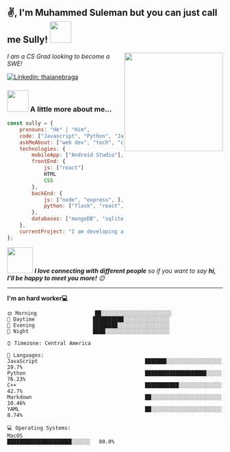 

<h2>✌, I'm Muhammed Suleman but you can just call me Sully! <img src="https://media.giphy.com/media/12oufCB0MyZ1Go/giphy.gif" width="50"></h2>
<img align='right' src="https://img1.joyreactor.com/pics/post/car-start-engine-1553935.gif" width="230">
<p><em>I am a CS Grad looking to become a SWE! </a>
</em></p>


[![Linkedin: thaianebraga](https://img.shields.io/badge/-Muhammed-blue?style=flat-square&logo=Linkedin&logoColor=white&link=https://www.linkedin.com/in/motiwalam/)](https://www.linkedin.com/in/motiwalam/)


### <img src="https://media.giphy.com/media/VgCDAzcKvsR6OM0uWg/giphy.gif" width="50"> A little more about me...  

```javascript
const sully = {
    pronouns: "He" | "Him",
    code: ["Javascript", "Python", "Java", "C++", "HTML", "CSS"],
    askMeAbout: ["web dev", "tech", "cars"],
    technologies: {
        mobileApp: ["Android Studio"],
        frontEnd: {
            js: ["react"]
            HTML
            CSS
        },
        backEnd: {
            js: ["node", "express", ],
            python: ["flask", "react", ]
        },
        databases: ["mongoDB", "sqlite"],
    },
    currentProject: "I am developing an web app for customer loyalty",
};
```

<img src="https://media.giphy.com/media/LnQjpWaON8nhr21vNW/giphy.gif" width="60"> <em><b>I love connecting with different people</b> so if you want to say <b>hi, I'll be happy to meet you more!</b> 😊</em>

---
<!--START_SECTION:waka-->
**I'm an hard worker💻** 

```text                  
🌞 Morning                   ██░░░░░░░░░░░░░░░░░░░░░░░
🌆 Daytime                   ██████████░░░░░░░░░░░░░░░  
🌃 Evening                   ████████░░░░░░░░░░░░░░░░░   
🌙 Night                     ████░░░░░░░░░░░░░░░░░░░░░    

```


```text
⌚︎ Timezone: Central America

💬 Languages: 
JavaScript                                   ███████░░░░░░░░░░░░░░░░░░   29.7% 
Python                                       ████████████████████░░░░░   76.23%
C++                                          ███████████░░░░░░░░░░░░░░   42.7%
Markdown                                     ██░░░░░░░░░░░░░░░░░░░░░░░   10.46% 
YAML                                         ██░░░░░░░░░░░░░░░░░░░░░░░   8.74%

💻 Operating Systems: 
MacOS                                        █████████████████████░░░░░░   80.0%

```


<!--END_SECTION:waka-->

